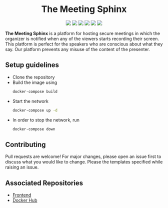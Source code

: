 <h1 align="center"><b>The Meeting Sphinx</b></h1>

<p align="center">
    <img src="https://img.shields.io/github/license/aitalshashank2/The-Meeting-Sphinx" />
    <img src="https://img.shields.io/github/issues-pr-closed/aitalshashank2/The-Meeting-Sphinx" />
    <img src="https://img.shields.io/tokei/lines/github/aitalshashank2/The-Meeting-Sphinx" />
    <img src="https://img.shields.io/github/contributors/aitalshashank2/The-Meeting-Sphinx" />
    <img src="https://img.shields.io/docker/cloud/automated/aitalshashank2/the-meeting-sphinx.svg" />
    <img src="https://img.shields.io/docker/cloud/build/aitalshashank2/the-meeting-sphinx.svg" />
</p>

**The Meeting Sphinx** is a platform for hosting secure meetings in which the organizer is notified when any of the viewers starts recording their screen. This platform is perfect for the speakers who are conscious about what they say. Our platform prevents any misuse of the content of the presenter.

## Setup guidelines
- Clone the repository
- Build the image using
    ```bash
    docker-compose build
    ```
- Start the network
    ```bash
    docker-compose up -d
    ```
- In order to stop the network, run
    ```bash
    docker-compose down
    ```

## Contributing
Pull requests are welcome! For major changes, please open an issue first to discuss what you would like to change. Please the templates specified while raising an issue.

## Associated Repositories
- [Frontend](https://github.com/ShreyasTheOne/meeting-sphinx-frontend)
- [Docker Hub](https://hub.docker.com/repository/docker/aitalshashank2/the-meeting-sphinx)
